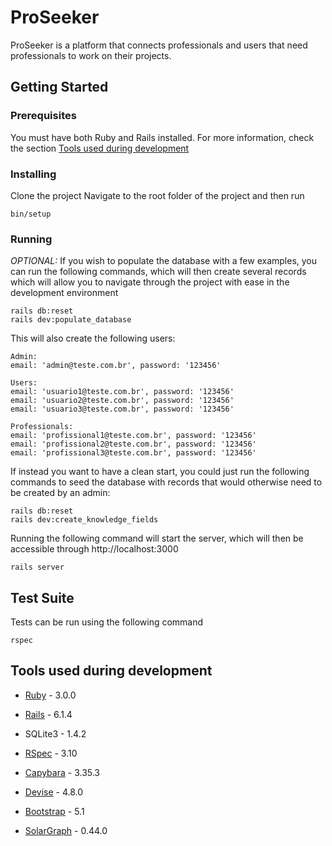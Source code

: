 # ProSeeker

ProSeeker is a platform that connects professionals and users that need professionals to work on their projects.

## Getting Started

### Prerequisites

You must have both Ruby and Rails installed. For more information, check the section [Tools used during development](#Tools-used-during-development)

### Installing

Clone the project
Navigate to the root folder of the project and then run
```
bin/setup
```

### Running

*OPTIONAL:* If you wish to populate the database with a few examples, you can run the following commands,
which will then create several records which will allow you to navigate through the project with ease in the development environment
```
rails db:reset
rails dev:populate_database
```
This will also create the following users:
```
Admin:
email: 'admin@teste.com.br', password: '123456'

Users:
email: 'usuario1@teste.com.br', password: '123456'
email: 'usuario2@teste.com.br', password: '123456'
email: 'usuario3@teste.com.br', password: '123456'

Professionals:
email: 'profissional1@teste.com.br', password: '123456'
email: 'profissional2@teste.com.br', password: '123456'
email: 'profissional3@teste.com.br', password: '123456'
```

If instead you want to have a clean start, you could just run the following commands to seed the database
with records that would otherwise need to be created by an admin:
```
rails db:reset
rails dev:create_knowledge_fields
```

Running the following command will start the server, which will then be accessible through http://localhost:3000
```
rails server
```

## Test Suite

Tests can be run using the following command
```
rspec
```

## Tools used during development

- [Ruby](https://github.com/ruby/ruby) - 3.0.0

- [Rails](https://github.com/rails/rails) - 6.1.4

- SQLite3 - 1.4.2

- [RSpec](https://github.com/rspec/rspec-rails) - 3.10

- [Capybara](https://github.com/teamcapybara/capybara) - 3.35.3

- [Devise](https://github.com/heartcombo/devise) - 4.8.0

- [Bootstrap](https://github.com/twbs/bootstrap) - 5.1

- [SolarGraph](https://github.com/castwide/solargraph) - 0.44.0
